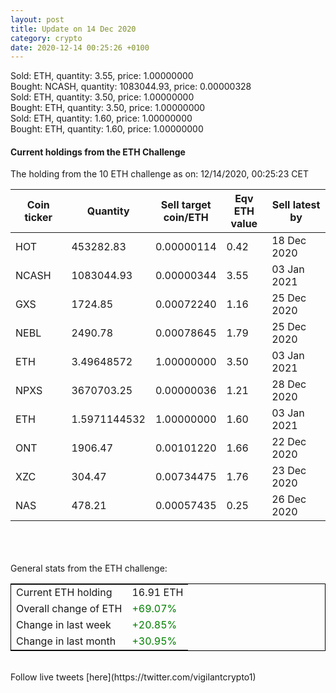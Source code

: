```yaml
---
layout: post
title: Update on 14 Dec 2020
category: crypto
date: 2020-12-14 00:25:26 +0100
---
```

<!-- Global site tag (gtag.js) - Google Analytics -->
<script async src="https://www.googletagmanager.com/gtag/js?id=UA-103831149-5"></script>
<script>
  window.dataLayer = window.dataLayer || [];
  function gtag(){dataLayer.push(arguments);}
  gtag('js', new Date());

  gtag('config', 'UA-103831149-5');
</script>
Sold: ETH, quantity:         3.55, price:   1.00000000<br>Bought: NCASH, quantity:   1083044.93, price:   0.00000328<br>Sold: ETH, quantity:         3.50, price:   1.00000000<br>Bought: ETH, quantity:         3.50, price:   1.00000000<br>Sold: ETH, quantity:         1.60, price:   1.00000000<br>Bought: ETH, quantity:         1.60, price:   1.00000000<br>

#### Current holdings from the ETH Challenge

The holding from the 10 ETH challenge as on: 12/14/2020, 00:25:23 CET

|Coin ticker|Quantity|Sell target<br>coin/ETH|Eqv ETH<br>value|Sell latest by|
|-----------|--------|-----------|-----------|--------------|
HOT|453282.83|  0.00000114|0.42|18 Dec 2020|
NCASH|1083044.93|  0.00000344|3.55|03 Jan 2021|
GXS|1724.85|  0.00072240|1.16|25 Dec 2020|
NEBL|2490.78|  0.00078645|1.79|25 Dec 2020|
ETH|3.49648572|  1.00000000|3.50|03 Jan 2021|
NPXS|3670703.25|  0.00000036|1.21|28 Dec 2020|
ETH|1.5971144532|  1.00000000|1.60|03 Jan 2021|
ONT|1906.47|  0.00101220|1.66|22 Dec 2020|
XZC|304.47|  0.00734475|1.76|23 Dec 2020|
NAS|478.21|  0.00057435|0.25|26 Dec 2020|

<br>
<br>
<br>
General stats from the ETH challenge:

<table style="border:1px solid black;margin-left:auto;margin-right:auto;">
	<tbody>
	<tr>
		<td>Current ETH holding</td>
		<td>     16.91 ETH</td>
	</tr>
	<tr>
		<td>Overall change of ETH</td>
		<td><font color="green">+69.07%</font></td>
	</tr>
	<tr>
		<td>Change in last week</td>
		<td><font color="green">+20.85%</font></td>
	</tr>
	<tr>
		<td>Change in last month</td>
		<td><font color="green">+30.95%</font></td>
	</tr>
	</tbody>
</table>

<br>
Follow live tweets [here](https://twitter.com/vigilantcrypto1)
<br>
<br>